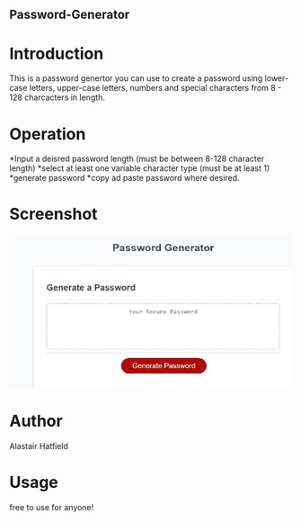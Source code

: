 ## Password-Generator

# Introduction

This is a password genertor you can use to create a password using 
lower-case letters, upper-case letters, numbers and special characters
from 8 - 128 charcacters in length.

# Operation 

*Input a deisred password length (must be between 8-128 character length)
*select at least one variable character type (must be at least 1)
*generate password
*copy ad paste password where desired.

# Screenshot

![READMESCREENSHOT](/passwordGen.jpg)

# Author
Alastair Hatfield

# Usage 
free to use for anyone!
